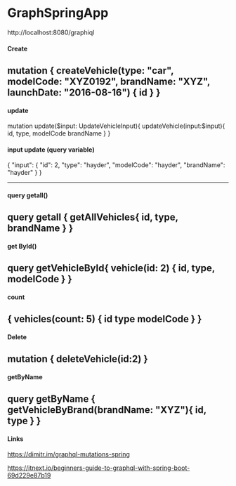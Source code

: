 # GraphSpringApp
http://localhost:8080/graphiql
#### Create
mutation {
  createVehicle(type: "car", modelCode: "XYZ0192", brandName: "XYZ", launchDate: "2016-08-16") 
  {
    id
  }
}
--------------------------
#### update
mutation update($input: UpdateVehicleInput){
  updateVehicle(input:$input){
    id,
    type,
    modelCode
    brandName
  }
}

#### input update (query variable)
{
  "input": {
    "id": 2,
    "type": "hayder",
    "modelCode": "hayder",
    "brandName": "hayder"
  }
}

---------------------------
#### query getall()
query getall {
 getAllVehicles{
  id,
  type,
  brandName
}
}
--------------------------
#### get ById()
query getVehicleById{
  vehicle(id: 2) 
  {
    id, 
    type, 
    modelCode
	}
}
------------------
#### count
{
  vehicles(count: 5) {
    id
    type
    modelCode
  }
}
----------------------------
#### Delete
mutation {
  deleteVehicle(id:2)
}
--------------------
#### getByName
query getByName {
  getVehicleByBrand(brandName: "XYZ"){
    id,
    type
  }
}
-------------------------
#### Links

https://dimitr.im/graphql-mutations-spring

https://itnext.io/beginners-guide-to-graphql-with-spring-boot-69d229e87b19
